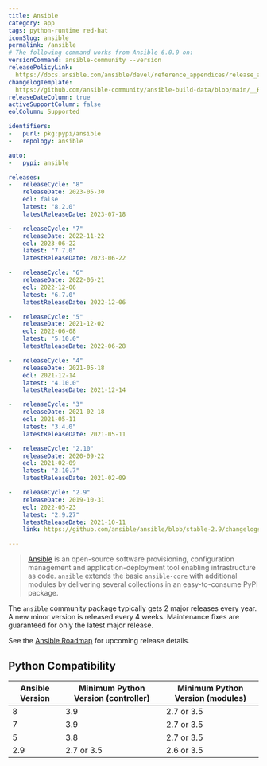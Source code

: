 ```yaml
---
title: Ansible
category: app
tags: python-runtime red-hat
iconSlug: ansible
permalink: /ansible
# The following command works from Ansible 6.0.0 on:
versionCommand: ansible-community --version
releasePolicyLink: 
  https://docs.ansible.com/ansible/devel/reference_appendices/release_and_maintenance.html
changelogTemplate: 
  https://github.com/ansible-community/ansible-build-data/blob/main/__RELEASE_CYCLE__/CHANGELOG-v__RELEASE_CYCLE__.rst
releaseDateColumn: true
activeSupportColumn: false
eolColumn: Supported

identifiers:
-   purl: pkg:pypi/ansible
-   repology: ansible

auto:
-   pypi: ansible

releases:
-   releaseCycle: "8"
    releaseDate: 2023-05-30
    eol: false
    latest: "8.2.0"
    latestReleaseDate: 2023-07-18

-   releaseCycle: "7"
    releaseDate: 2022-11-22
    eol: 2023-06-22
    latest: "7.7.0"
    latestReleaseDate: 2023-06-22

-   releaseCycle: "6"
    releaseDate: 2022-06-21
    eol: 2022-12-06
    latest: "6.7.0"
    latestReleaseDate: 2022-12-06

-   releaseCycle: "5"
    releaseDate: 2021-12-02
    eol: 2022-06-08
    latest: "5.10.0"
    latestReleaseDate: 2022-06-28

-   releaseCycle: "4"
    releaseDate: 2021-05-18
    eol: 2021-12-14
    latest: "4.10.0"
    latestReleaseDate: 2021-12-14

-   releaseCycle: "3"
    releaseDate: 2021-02-18
    eol: 2021-05-11
    latest: "3.4.0"
    latestReleaseDate: 2021-05-11

-   releaseCycle: "2.10"
    releaseDate: 2020-09-22
    eol: 2021-02-09
    latest: "2.10.7"
    latestReleaseDate: 2021-02-09

-   releaseCycle: "2.9"
    releaseDate: 2019-10-31
    eol: 2022-05-23
    latest: "2.9.27"
    latestReleaseDate: 2021-10-11
    link: https://github.com/ansible/ansible/blob/stable-2.9/changelogs/CHANGELOG-v2.9.rst

---
```


> [Ansible](https://www.ansible.com/) is an open-source software provisioning, configuration
> management and application-deployment tool enabling infrastructure as code. `ansible` extends the
> basic `ansible-core` with additional modules by delivering several collections in an
> easy-to-consume PyPI package.

The `ansible` community package typically gets 2 major releases every year. A new minor version is
released every 4 weeks. Maintenance fixes are guaranteed for only the latest major release.

See the [Ansible Roadmap](https://docs.ansible.com/ansible/devel/roadmap/ansible_roadmap_index.html)
for upcoming release details.

## Python Compatibility

| Ansible Version | Minimum Python Version (controller) | Minimum Python Version (modules) |
|-----------------|-------------------------------------|----------------------------------|
| 8               | 3.9                                 | 2.7 or 3.5                       |
| 7               | 3.9                                 | 2.7 or 3.5                       |
| 5               | 3.8                                 | 2.7 or 3.5                       |
| 2.9             | 2.7 or 3.5                          | 2.6 or 3.5                       |
